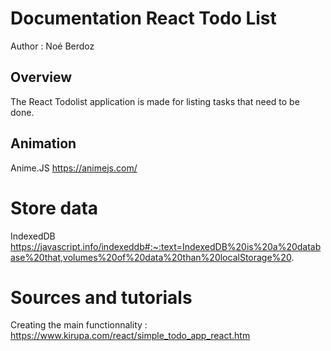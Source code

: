 # Documentation React Todo List
Author : Noé Berdoz

## Overview
The React Todolist application is made for listing tasks that need to be done.

## Animation
Anime.JS https://animejs.com/

# Store data
IndexedDB
https://javascript.info/indexeddb#:~:text=IndexedDB%20is%20a%20database%20that,volumes%20of%20data%20than%20localStorage%20.


# Sources and tutorials
Creating the main functionnality : 
https://www.kirupa.com/react/simple_todo_app_react.htm
